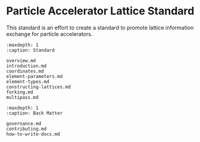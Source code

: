 # Particle Accelerator Lattice Standard

This standard is an effort to create a standard to promote lattice information exchange for particle accelerators.

```{toctree}
:maxdepth: 1
:caption: Standard

overview.md
introduction.md
coordinates.md
element-parameters.md
element-types.md
constructing-lattices.md
forking.md
multipass.md
```

```{toctree}
:maxdepth: 1
:caption: Back Matter

governance.md
contributing.md
how-to-write-docs.md
```

